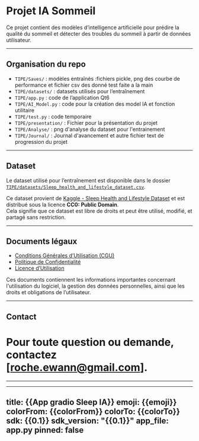 # Projet IA Sommeil

Ce projet contient des modèles d’intelligence artificielle pour prédire la qualité du sommeil et détecter des troubles du sommeil à partir de données utilisateur.

---

## Organisation du repo

-   `TIPE/Saves/` : modèles entraînés :fichiers pickle, png des courbe de performance et fichier csv des donné test faite a la main
-   `TIPE/datasets/` : datasets utilisés pour l’entraînement
-   `TIPE/app.py` : code de l’application Qt6
-   `TIPE/AI_Model.py` : code pour la création des model IA et fonction utilitaire
-   `TIPE/test.py` : code temporaire
-   `TIPE/presentation/` : Fichier pour la présentation du projet
-   `TIPE/Analyse/` : png d'analyse du dataset pour l'entrainement
-   `TIPE/Journal/` : Journal d'avancement et autre fichier text de progression du projet

---

## Dataset

Le dataset utilisé pour l’entraînement est disponible dans le dossier [`TIPE/datasets/Sleep_health_and_lifestyle_dataset.csv`](TIPE/datasets/Sleep_health_and_lifestyle_dataset.csv).

Ce dataset provient de [Kaggle - Sleep Health and Lifestyle Dataset](https://www.kaggle.com/datasets/uom190346a/sleep-health-and-lifestyle-dataset/data) et est distribué sous la licence **CC0: Public Domain**.  
Cela signifie que ce dataset est libre de droits et peut être utilisé, modifié, et partagé sans restriction.

---

## Documents légaux

-   [Conditions Générales d’Utilisation (CGU)](CGU.md)
-   [Politique de Confidentialité](PRIVACY_POLICY.md)
-   [Licence d’Utilisation](LICENSE.md)

Ces documents contiennent les informations importantes concernant l'utilisation du logiciel, la gestion des données personnelles, ainsi que les droits et obligations de l’utilisateur.

---

## Contact

# Pour toute question ou demande, contactez [[roche.ewann@gmail.com](mailto:roche.ewann@gmail.com)].

---

---
title: {{App gradio Sleep IA}}
emoji: {{emoji}}
colorFrom: {{colorFrom}}
colorTo: {{colorTo}}
sdk: {{0.1}}
sdk_version: "{{0.1}}"
app_file: app.py
pinned: false
---
